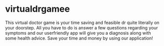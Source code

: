 # virtualdrgamee
This virtual doctor game is your time saving and feasible dr quite literally on your doorstep. All you have to do is answer a few questions regarding your symptoms and our userfriendly app will give you a diagnosis along with some health advice. Save your time and money by using our application!
